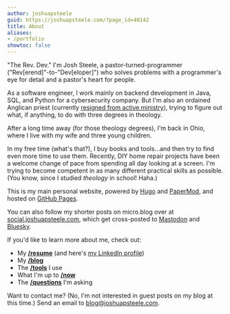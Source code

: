 ```yaml
---
author: joshuapsteele
guid: https://joshuapsteele.com/?page_id=40142
title: About
aliases:
- /portfolio
showtoc: false
---
```

"The Rev. Dev." I'm Josh Steele, a pastor-turned-programmer ("Rev\[erend\]"-to-"Dev\[eloper\]") who solves problems with a programmer's eye for detail and a pastor's heart for people.

As a software engineer, I work mainly on backend development in Java, SQL, and Python for a cybersecurity company. But I'm also an ordained Anglican priest (currently [resigned from active ministry](/im-resigning-from-ordained-ministry-in-the-anglican-church-in-north-america/)), trying to figure out what, if anything, to do with three degrees in theology.

After a long time away (for those theology degrees), I'm back in Ohio, where I live with my wife and three young children.

In my free time (what's that?), I buy books and tools...and then try to find even more time to use them. Recently, DIY home repair projects have been a welcome change of pace from spending all day looking at a screen. I'm trying to become competent in as many different practical skills as possible. (You know, since I studied *theology* in school! Haha.)

This is my main personal website, powered by [Hugo](https://gohugo.io) and [PaperMod](https://github.com/adityatelange/hugo-PaperMod), and hosted on [GitHub Pages](https://github.com/joshuapsteele/joshuapsteele.github.io). 

You can also follow my shorter posts on micro.blog over at [social.joshuapsteele.com](https://social.joshuapsteeele.com), which get cross-posted to [Mastodon](https://social.lol/@steele) and [Bluesky](https://bsky.app/profile/joshuapsteele.bsky.social).

If you'd like to learn more about me, check out:

- My [**/resume**](/portfolio/cv/) (and here's [my LinkedIn profile](https://www.linkedin.com/in/joshuapsteele/))
- My [**/blog**](/blog/)
- The [**/tools**](/resources/) I use
- What I'm up to [**/now**](/now/)
- The [**/questions**](/questions/) I'm asking

Want to contact me? (No, I'm not interested in guest posts on my blog at this time.) Send an email to [blog@joshuapsteele.com](blog@joshuapsteele.com).